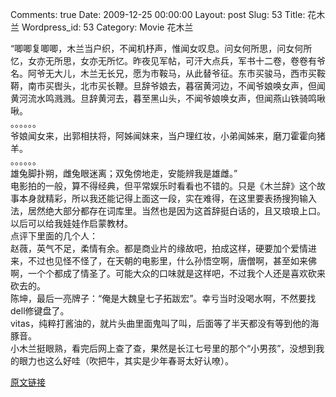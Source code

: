 Comments: true
Date: 2009-12-25 00:00:00
Layout: post
Slug: 53
Title: 花木兰
Wordpress_id: 53
Category: Movie
花木兰

  
“唧唧复唧唧，木兰当户织，不闻机杼声，惟闻女叹息。问女何所思，问女何所忆，女亦无所思，女亦无所忆。昨夜见军帖，可汗大点兵，军书十二卷，卷卷有爷名。阿爷无大儿，木兰无长兄，愿为市鞍马，从此替爷征。东市买骏马，西市买鞍鞯，南市买辔头，北市买长鞭。旦辞爷娘去，暮宿黄河边，不闻爷娘唤女声，但闻黄河流水鸣溅溅。旦辞黄河去，暮至黑山头，不闻爷娘唤女声，但闻燕山铁骑鸣啾啾。  
。。。。。。  
爷娘闻女来，出郭相扶将，阿姊闻妹来，当户理红妆，小弟闻姊来，磨刀霍霍向猪羊。  
。。。。。。  
雄兔脚扑朔，雌兔眼迷离；双兔傍地走，安能辨我是雄雌。”  
电影拍的一般，算不得经典，但平常娱乐时看看也不错的。只是《木兰辞》这个故事本身就精彩，所以我还能记得上面这一段，实在难得，在这里要表扬搜狗输入法，居然绝大部分都存在词库里。当然也是因为这首辞挺白话的，且又琅琅上口。以后可以给我娃娃作启蒙教材。  
点评下里面的几个人：  
赵薇，英气不足，柔情有余。都是商业片的缘故吧，拍成这样，硬要加个爱情进来，不过也见怪不怪了，在天朝的电影里，什么孙悟空啊，唐僧啊，甚至如来佛啊，一个个都成了情圣了。可能大众的口味就是这样吧，不过我个人还是喜欢砍来砍去的。  
陈坤，最后一亮牌子：“俺是大魏皇七子拓跋宏”。幸亏当时没喝水啊，不然要找dell修键盘了。  
vitas，纯粹打酱油的，就片头曲里面鬼叫了叫，后面等了半天都没有等到他的海豚音。  
小木兰挺眼熟，看完后网上查了查，果然是长江七号里的那个“小男孩”，没想到我的眼力也这么好哇（吹把牛，其实是少年春哥太好认嘹）。  
  


[原文链接](http://lw02nju.blog.163.com/blog/static/1116027920091125102715495/)
